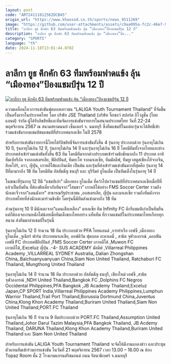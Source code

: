 ```yaml
---
layout: post
code: "ART2411181256ZOCB45"
origin_url: "https://www.khaosod.co.th/sports/news_9511269"
image: "https://github.com/user-attachments/assets/c9aa095a-fc2c-46e7-96c6-ac442e31c2f6"
title: "ลาลีกา ยูธ คึกคัก 63 ทีมพร้อมฟาดแข้ง ลุ้น “เมืองทอง”ป้องแชมป์รุ่น 12 ปี"
description: "ลาลีกา ยูธ คึกคัก 63 ทีมพร้อมฟาดแข้ง ลุ้น “เมืองทอง”ป้อ..."
category: "SPORTS"
language: "th"
date: 2024-11-18T13:01:44.070Z
---
```


# ลาลีกา ยูธ คึกคัก 63 ทีมพร้อมฟาดแข้ง ลุ้น “เมืองทอง”ป้องแชมป์รุ่น 12 ปี

[![ลาลีกา ยูธ คึกคัก 63 ทีมพร้อมฟาดแข้ง ลุ้น “เมืองทอง”ป้องแชมป์รุ่น 12 ปี](https://www.khaosod.co.th/wpapp/uploads/2024/11/เมืองทอง-ยูไนเต็ด-U12.jpg "ลาลีกา ยูธ คึกคัก 63 ทีมพร้อมฟาดแข้ง ลุ้น “เมืองทอง”ป้องแชมป์รุ่น 12 ปี")](https://www.khaosod.co.th/wpapp/uploads/2024/11/เมืองทอง-ยูไนเต็ด-U12.jpg)

ความเคลื่อนไหวการแข่งขันฟุตบอลเยาวชน “LALIGA Youth Tournament Thailand” ที่จัดขึ้นเป็นครั้งแรกในประเทศไทย โดย บริษัท JSE Thailand (บริษัท จิ๊กซอว์ สปอร์ต อีโวลูชั่น (ไทยแลนด์) จำกัด ผู้ได้รับลิขสิทธิ์และทีมจัดการแข่งขันรายการในสนามประเทศไทย วันที่ 22-24 พฤศจิกายน 2567 ณ สนามสยามนนท์ เซ็นเตอร์ จ. นนทบุรี ซึ่งทีมแชมป์ในแต่ละรุ่นจะได้สิทธิ์เข้าร่วมแข่งขันรอบแชมป์ชนแชมป์ที่ประเทศมาเลเซีย ในปี 2578

สำหรับการแข่งขันรายการนี้ไทยได้รัลิขสิทธิ์จัดการแข่งขันทั้งสิ้น 4 รุ่นอายุ ประกอบด้วย รุ่นอายุไม่เกิน 10 ปี, รุ่นอายุไม่เกิน 12 ปี, รุ่นอายุไม่เกิน 14 ปี และรุ่นอายุไม่เกิน 16 ปี โดยมีทีมทั้งจากไทยและต่างประเทศส่งเข้าร่วมแข่งขันทั้งสิ้น 63 ทีม โดยมีทีมจากต่างประเทศเข้าร่วมชิงชัยมากถึง 11 ประเทศ อาทิ ทีมเบียรีอัล จากออสเตรเลีย, ฟิลิปปินส์, ทีมยะโฮ จากมาเลเซีย, ทีมมัลดีฟ, ทีมยูเวสตูสเชียงไฮ้จากจีน, สิงคโปร์, ลาว, ญีปุ่น, เกาหลีใต้และอินเดีย เป็นต้น และรุ่นที่ส่งเข้าร่วมแข่งขันมากที่สุดคือ รุ่นอายุ 14 ปีที่มามากถึง 18 ทีม โดยมีทีม อัสสัมชัญ ธนบุรี และ บุรีรัมย์ ยูไนเต็ด เป็นทีมเต็งในรุ่นอายุ 14 ปี

ในขณะที่รุ่นอายุ 12 ปีมี “แชมป์เก่า” เมืองทอง ยูไนเต็ด ที่คว้าไปคว้าแชมป์ที่ประเทศมาเลเซียเมื่อปีที่แล้วเป็นทีมยืน ที่ต้องขับเคี่ยวกับทีมจาก”โสมขาว” เกาหลีใต้อย่าง FMS Soccer Certer รวมถึงนักเตะจิ๋วจาก”แดนมังกร” สาธารณรัฐประชาชน ,ออสเตรเลีย, ญี่ปุ่น และมาเลเซีย รวมถึงทีมดังจากประเทศไทยที่ส่งนักเตะมาร่วมชิงชัย โดยรุ่นนี้มีทีมส่งแข่งมากถึง 18 ทีม

ส่วนรุ่นอายุ 10 ปี มีนักเตะจาก”แดนเสือเหลือง” มาเลเซีย ทีม Infinity FC ดีกรีแชมป์เก่าเป็นทีมยืน แต่ก็ต้องเจองานหนักไม่น้อยเมื่อทีมเต็งของไทยอย่าง แท็คทีม ที่กวาดแชมป์ในประเทศมาไทยเกือบทุกสนาม ส่งทีมมาล่าแชมป์ในรุ่นนี้

รุ่นอายุไม่เกิน 12 ปี จำนวน 18 ทีม ประกอบด้วย PFA ไทยแลนด์ ,การท่าเรือ เอฟซี ,เมืองทอง ยูไนเต็ด ,จูเนียร์ ฟาร์ม ประเทศมาเลเซีย, ออฟติวัน ฟุตบอล อะคาเดมี่ , สาธิต จุฬาลงกรณ์ ,ดอลฟิน เอฟซี FC ประเทศฟิลิปปินส์ ,FMS Soccer Certer เกาหลีใต้ ,Muwon FC เกาหลีใต้,.Exceluz ญี่ปุ่น .-4- SUS ACADEMY มัลดีฟ ,Villarreal Philippines Academy ,VILLARREAL SYDNEY Australia,.Dalian Zhongshan China,.Baichuanyuanyuan China,Siam Non United Thailand, Ratchaburi FC Thailand, Mungthong United Thailand

รุ่นอายุไม่เกิน 14 ปี จำนวน 18 ทีม ประกอบด้วย อัสสัมชัญ ธนบุรี, เชียงใหม่ เอฟซี ,สาธิต จุฬาลงกรณ์ ,NDH United Thailand,Bangkok FC ,Dolphins FC Negros Occidental Philippines,PFA Bangkok ,JB Academy Thailand,Exceluz Japan,CP SPORT India,Villarreal Philippines Academy Philippines,Lumphun Warrior Thailand,Trail Port Thailand,Borussia Dortmund China,Juventus China,Klong Khon Academy Thailand,Buriram United Thailand,Siam Non United Thailand,PORT.FC Thailand

รุ่นอายุไม่เกิน 16 ปี จำนวน 9 ทีมประกอบด้วย PORT.FC Thailand,Assumption United Thailand,Johor Darul Tazim Malaysia,PFA Bangkok Thailand, JB Acdemy Thailand, DARUNA Thailand,Klong Khon Academy Thailand,Buriram United Thailand และ Siam Non United Thailand

สำหรับการแข่งขัน LALIGA Youth Tournament Thailand จะจัดให้มีงานแถลงข่าว และประชุมตัวแทนทีมเข้าร่วมการแข่งขัน ในวันที่ 21 พฤศจิกายน 2567 เวลา 13.00 – 16.00 ณ ห้อง Topaz Room ชั้น 2 โรงแรมแกรนด์ริชมอนด์ ถนน รัตนาธิเบศร์ จ.นนทบุรี